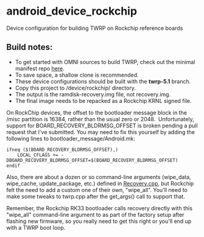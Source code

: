# android_device_rockchip
Device configuration for building TWRP on Rockchip reference boards 

## Build notes:
- To get started with OMNI sources to build TWRP, check out the minimal manifest repo [here](https://github.com/minimal-manifest-twrp/platform_manifest_twrp_omni).
- To save space, a shallow clone is recommended.
- These device configurations should be built with the **twrp-5.1** branch.
- Copy this project to /device/rockchip/ directory.
- The output is the ramdisk-recovery.img file, not recovery.img.
- The final image needs to be repacked as a Rockchip KRNL signed file.

On RockChip devices, the offset to the bootloader message block in the /misc partition is 16384, rather than the usual zero or 2048.  Unfortunately, support for BOARD_RECOVERY_BLDRMSG_OFFSET is broken pending a pull request that I've submitted.  You may need to fix this yourself by adding the following lines to bootloader_message/Android.mk:

```
ifneq ($(BOARD_RECOVERY_BLDRMSG_OFFSET),)
    LOCAL_CFLAGS += -DBOARD_RECOVERY_BLDRMSG_OFFSET=$(BOARD_RECOVERY_BLDRMSG_OFFSET)
endif
```

Also, there are about a dozen or so command-line arguments (wipe_data, wipe_cache, update_package, etc.) defined in [Recovery.cpp](https://android.googlesource.com/platform/bootable/recovery/+/master/recovery.cpp), but Rockchip felt the need to add a custom one of their own, "wipe_all".  You'll need to make some tweaks to twrp.cpp after the get_args() call to support that.

Remember, the Rockchip RK33 bootloader calls recovery directly with this "wipe_all" command-line argument to as part of the factory setup after flashing new firmware, so you really need to get this right or you'll end up with a TWRP boot loop.
